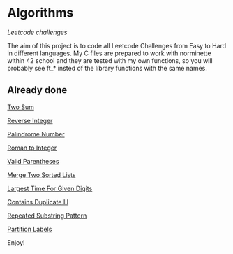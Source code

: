 # Algorithms
*Leetcode challenges*

The aim of this project is to code all Leetcode Challenges from Easy to Hard in different languages. My C files are prepared to work with norminette within 42 school and they are tested with my own functions, so you will probably see ft_* insted of the library functions with the same names.

## Already done

[Two Sum](./document.md/#two-sum)

[Reverse Integer](./document.md/#reverse-integer)

[Palindrome Number](./document.md/#palindrome-number)

[Roman to Integer](./document.md/#roman-to-integer)

[Valid Parentheses](./document.md/#valid-parentheses)

[Merge Two Sorted Lists](./document.md/#merge-two-sorted-lists)

[Largest Time For Given Digits](./document.md/#largest-time-for-given-digits)

[Contains Duplicate III](./document.md/#contains-duplicate-iii)

[Repeated Substring Pattern](./document.md/#repeated-substring-pattern)

[Partition Labels](./document.md/#partition-labels)

Enjoy!
